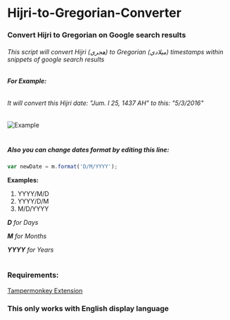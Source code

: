 # Hijri-to-Gregorian-Converter
### Convert Hijri to Gregorian on Google search results

###### This script will convert Hijri (هجري) to Gregorian (ميلادي) timestamps within snippets of google search results

###### __For Example:__
###### It will convert this Hijri date: "Jum. I 25, 1437 AH" to this: "5/3/2016" 
![Example](https://i.imgur.com/vR2gvix.jpg)
#
##### Also you can change dates format by editing this line:

```javascript
var newDate = m.format('D/M/YYYY');
```

__Examples:__
1. YYYY/M/D
2. YYYY/D/M
3. M/D/YYYY

*__D__ for Days*

*__M__ for Months*

*__YYYY__ for Years*
#
### Requirements:

[Tampermonkey Extension](https://www.tampermonkey.net)

### This only works with English display language
